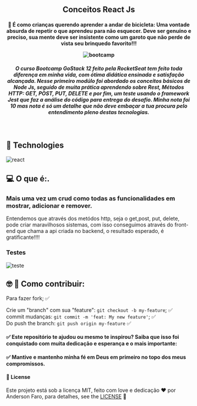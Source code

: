 
<h2 align="center"> Conceitos React Js </h2>

<h4 align="center">

🚀 É como crianças querendo aprender a andar de bicicleta:
Uma vontade absurda de repetir o que aprendeu para não esquecer.
Deve ser genuíno e preciso, sua mente deve ser insistente como um garoto que não perde de vista seu brinquedo favorito!!!

![bootcamp](https://user-images.githubusercontent.com/3237047/85075213-31fa8800-b194-11ea-8b4e-12e8df42ded5.jpg)

</h4>

<h5 align="center">
O curso Bootcamp GoStack 12 feito pela RocketSeat tem feito toda diferença em minha vida, com ótima didática ensinada e satisfação alcançada. Nesse primeiro modúlo foi abordado
os conceitos básicos de Node Js, seguido de muita prática aprendendo sobre Rest, Métodos HTTP: GET, POST, PUT, DELETE e por fim, um teste usando o framework Jest que faz a análise do código para entrega do desafio.
Minha nota foi 10 mas nota é só um detalhe que não deve embaçar a tua procura pelo entendimento pleno destas tecnologias.

</h5>
<br/>

## :rocket: Technologies

 ![react](https://user-images.githubusercontent.com/3237047/85427384-10155280-b552-11ea-912c-35a521d1344d.png)


## :computer: O que é:.

### Mais uma vez um crud como todas as funcionalidades em mostrar, adicionar e remover.
Entendemos que através dos metódos http, seja o get,post, put, delete, pode criar maravilhosos sistemas, com isso conseguimos através
do front-end que chama a api criada no backend, o resultado esperado, é gratificante!!!!

### Testes
![teste](https://user-images.githubusercontent.com/3237047/85427173-c9bff380-b551-11ea-9142-b31a1244e4e6.png)

## :nerd_face: :rocket: Como contribuir:

Para fazer fork; :white_check_mark:

Crie um "branch" com sua "feature": `git checkout -b my-feature`; :white_check_mark: <br/>
commit mudanças: `git commit -m 'feat: My new feature'`; :white_check_mark:<br/>
 Do push the branch: `git push origin my-feature` :white_check_mark:

####  :white_check_mark:  Este repositório te ajudou ou mesmo te inspirou? Saiba que isso foi conquistado com muita dedicação e esperança e o mais importante:
#### :white_check_mark:  Mantive e mantenho minha fé em <b>Deus</b> em primeiro no topo dos meus compromissos.

#### :page_facing_up: License
Este projeto está sob a licença  MIT, feito com love e dedicação :hearts: por Anderson Faro, para detalhes, see the [LICENSE](LICENSE.md) 👋
























